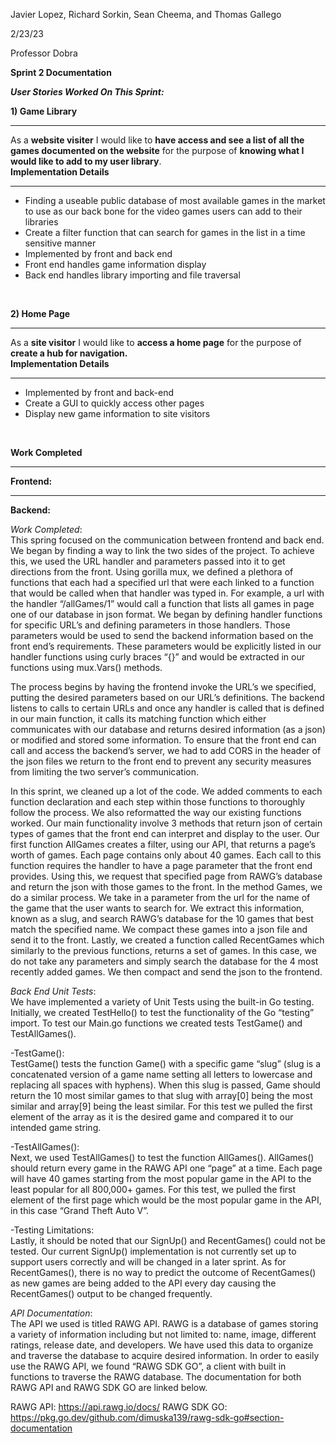 ﻿Javier Lopez, Richard Sorkin, Sean Cheema, and Thomas Gallego

2/23/23

Professor Dobra

**Sprint 2 Documentation**
<br/>

**_User Stories Worked On This Sprint:_**
<br />


**1) Game Library** <hr />As a **website visiter** I would like to **have access and see a list of all the games documented on the website** for the purpose of **knowing what I would like to add to my user library**.
<br />
**Implementation Details** <hr /> 
- Finding a useable public database of most available games in the market to use as our back bone for the video games users can add to their libraries 
- Create a filter function that can search for games in the list in a time sensitive manner
- Implemented by front and back end 
- Front end handles game information display 
- Back end handles library importing and file traversal
<br />

**2) Home Page** <hr />As a **site visitor** I would like to **access a home page** for the purpose of **create a hub for navigation.**
<br />
**Implementation Details** <hr /> 
- Implemented by front and back-end
- Create a GUI to quickly access other pages
- Display new game information to site visitors
<br />

**Work Completed**
<hr />

**Frontend:**

  <hr />

**Backend:**

_Work Completed_:<br/>
This spring focused on the communication between frontend and back end. We began by finding a way to link the two sides of the project. To achieve this, we used the URL handler and parameters passed into it to get directions from the front. Using gorilla mux, we defined a plethora of functions that each had a specified url that were each linked to a function that would be called when that handler was typed in. For example, a url with the handler “/allGames/1” would call a function that lists all games in page one of our database in json format. We began by defining handler functions for specific URL’s and defining  parameters in those handlers. Those parameters would be used to send the backend information based on the front end’s requirements. These parameters would be explicitly listed in our handler functions using curly braces “{}” and would be extracted in our functions using mux.Vars() methods.

The process begins by having the frontend invoke the URL’s we specified, putting the desired parameters based on our URL’s definitions. The backend listens to calls to certain URLs and once any handler is called that is defined in our main function, it calls its matching function which either communicates with our database and returns desired information (as a json) or modified and stored some information. To ensure that the front end can call and access the backend’s server, we had to add CORS in the header of the json files we return to the front end to prevent any security measures from limiting the two server’s communication.

In this sprint, we cleaned up a lot of the code. We added comments to each function declaration and each step within those functions to thoroughly follow the process. We also reformatted the way our existing functions worked. Our main functionality involve 3 methods that return json of certain types of games that the front end can interpret and display to the user. Our first function AllGames creates a filter, using our API, that returns a page’s worth of games. Each page contains only about 40 games. Each call to this function requires the handler to have a page parameter that the front end provides. Using this, we request that specified page from RAWG’s database and return the json with those games to the front. In the method Games, we do a similar process. We take in a parameter from the url for the name of the game that the user wants to search for. We extract this information, known as a slug, and search RAWG’s database for the 10 games that best match the specified name. We compact these games into a json file and send it to the front. Lastly, we created a function called RecentGames which similarly to the previous functions, returns a set of games. In this case, we do not take any parameters and simply search the database for the 4 most recently added games. We then compact and send the json to the frontend.

_Back End Unit Tests_: <br/>
We have implemented a variety of Unit Tests using the built-in Go testing. Initially, we created TestHello() to test the functionality of the Go “testing” import. To test our Main.go functions we created tests TestGame() and TestAllGames(). 

-TestGame():<br/>
TestGame() tests the function Game() with a specific game “slug” (slug is a concatenated version of a game name setting all letters to lowercase and replacing all spaces with hyphens). When this slug is passed, Game should return the 10 most similar games to that slug with array[0] being the most similar and array[9] being the least similar. For this test we pulled the first element of the array as it is the desired game and compared it to our intended game string. 

-TestAllGames():<br/>
Next, we used TestAllGames() to test the function AllGames(). AllGames() should return every game in the RAWG API one “page” at a time. Each page will have 40 games starting from the most popular game in the API to the least popular for all 800,000+ games. For this test, we pulled the first element of the first page which would be the most popular game in the API, in this case “Grand Theft Auto V”. 

-Testing Limitations:<br/>
Lastly, it should be noted that our SignUp() and RecentGames() could not be tested. Our current SignUp() implementation is not currently set up to support users correctly and will be changed in a later sprint. As for RecentGames(), there is no way to predict the outcome of RecentGames() as new games are being added to the API every day causing the RecentGames() output to be changed frequently.

_API Documentation_:<br/>
The API we used is titled RAWG API. RAWG is a database of games storing a variety of information including but not limited to: name, image, different ratings, release date, and developers. We have used this data to organize and traverse the database to acquire desired information. In order to easily use the RAWG API, we found “RAWG SDK GO”, a client with built in functions to traverse the RAWG database. The documentation for both RAWG API and RAWG SDK GO are linked below. 

RAWG API: https://api.rawg.io/docs/
RAWG SDK GO: https://pkg.go.dev/github.com/dimuska139/rawg-sdk-go#section-documentation



